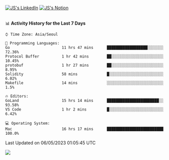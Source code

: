 
[![JS's LinkedIn](https://img.shields.io/badge/LinkedIn-blue?style=for-the-badge&logo=linkedin)](https://www.linkedin.com/in/jaeseung-lee-5a2a32139/) 
[![JS's Notion](https://img.shields.io/badge/Notion-black?style=for-the-badge&logo=notion)](https://bit.ly/ljswiki1) <br><br>
<!-- ![JS's GitHub stats](https://github-readme-stats-lemon-five.vercel.app/api?username=tkxkd0159&hide=contribs,prs,stars,issues&show_icons=true&theme=react&include_all_commits=true)   -->
<!-- ![Top Langs](https://github-readme-stats-lemon-five.vercel.app/api/top-langs/?username=tkxkd0159&layout=compact&hide=jupyter%20notebook,scss,html,css&langs_count=10)  -->


<!--START_SECTION:waka-->
📊 **Activity History for the Last 7 Days** 

```text
⌚︎ Time Zone: Asia/Seoul

💬 Programming Languages: 
Go                       11 hrs 47 mins      ██████████████████░░░░░░░   72.36% 
Protocol Buffer          1 hr 42 mins        ██░░░░░░░░░░░░░░░░░░░░░░░   10.45% 
protobuf                 1 hr 27 mins        ██░░░░░░░░░░░░░░░░░░░░░░░   8.95% 
Solidity                 58 mins             █░░░░░░░░░░░░░░░░░░░░░░░░   6.02% 
Makefile                 14 mins             ░░░░░░░░░░░░░░░░░░░░░░░░░   1.5%

🔥 Editors: 
GoLand                   15 hrs 14 mins      ███████████████████████░░   93.58% 
VS Code                  1 hr 2 mins         █░░░░░░░░░░░░░░░░░░░░░░░░   6.42%

💻 Operating System: 
Mac                      16 hrs 17 mins      █████████████████████████   100.0%

```


 Last Updated on 06/05/2023 01:05:45 UTC
<!--END_SECTION:waka-->

<a href="https://github.com/tkxkd0159/dsalgo">
  <img align="center" src="https://github-readme-stats-lemon-five.vercel.app/api/pin/?username=tkxkd0159&repo=dsalgo&theme=react" />
</a>


<!---
- 🔭 I’m currently working on ...
- 🌱 I’m currently learning blockchain and distributed network
- 👯 I’m looking to collaborate on ...
- 🤔 I’m looking for help with ...
- 💬 Ask me about ...
- 📫 How to reach me: ...
- 😄 Pronouns: ...
- ⚡ Fun fact: ...
-->
